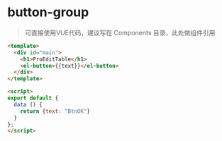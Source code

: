 # button-group

> 可直接使用VUE代码，建议写在 Components 目录，此处做组件引用

<template>
  <div id="main">
    <h1>ProEditTable</h1>
    <el-button>{{text}}</el-button>
  </div>
</template>

<script>
export default {
  data () {
    return {text: "BtnOK"}
  }
};
</script>

```html
<template>
  <div id="main">
    <h1>ProEditTable</h1>
    <el-button>{{text}}</el-button>
  </div>
</template>

<script>
export default {
  data () {
    return {text: "BtnOK"}
  }
};
</script>
```
